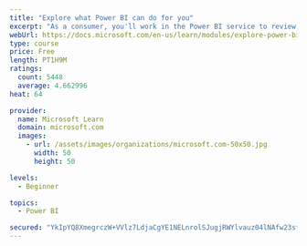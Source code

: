 ```yaml
---
title: "Explore what Power BI can do for you"
excerpt: "As a consumer, you'll work in the Power BI service to review and interact with content that has been shared with you. This module provides the foundational information that you need to work effectively in the Power BI service."
webUrl: https://docs.microsoft.com/en-us/learn/modules/explore-power-bi-service/
type: course
price: Free
length: PT1H9M
ratings:
  count: 5448
  average: 4.662996
heat: 64

provider:
  name: Microsoft Learn
  domain: microsoft.com
  images:
    - url: /assets/images/organizations/microsoft.com-50x50.jpg
      width: 50
      height: 50

levels:
  - Beginner

topics:
  - Power BI

secured: "YkIpYQ8XmegrczW+VVlz7LdjaCgYE1NELnrolSJugjRWYlvauz04lNAfw23sf7SFILnTBERxLTYi5vLEbobYUuZdfVNKgnsheOSDmsVlJAI6TxgSE6leffTivxdeAFsgNhqeOKunTfTrmNQWtHduGMpJchJGUjiCnELlbK4HavCxs0hIa7/WFbTj4TFh0BOn7fMJ1YJpPqRT0iGuAyTghJNf8Q4TJckl0iUdYB1ddQ5X++R/SkY+dAi6wyotx2sFLi4b+swLQGaHcdLz5V4sS7tz/d22P27ULGllSZyNLstn9BZ0CkTYh+w08oQbEyFaoka18Qpzx8+K69CiZHagmSs1YByRoyzW9+PSbIEi4l8iljx486Y//XbGYPcMxFnpbOdgA3EX8yeHbX7KpHPrMw==;d988hdWo6RFmRzj8Jxm94w=="
---
```


